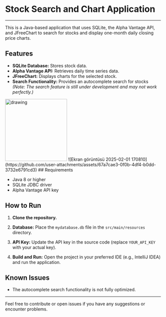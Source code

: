 # Stock Search and Chart Application

---

This is a Java-based application that uses SQLite, the Alpha Vantage API, and JFreeChart to search for stocks and display one-month daily closing price charts.

## Features

- **SQLite Database:** Stores stock data.
- **Alpha Vantage API:** Retrieves daily time series data.
- **JFreeChart:** Displays charts for the selected stock.
- **Search Functionality:** Provides an autocomplete search for stocks  
  *(Note: The search feature is still under development and may not work perfectly.)*

 <img src="[drawing.jpg](https://github.com/user-attachments/assets/653ece55-5ac8-4b3c-a351-1c3c339b5abe)" alt="drawing" width="200"/>
  ![Ekran görüntüsü 2025-02-01 170810](https://github.com/user-attachments/assets/67a7cae3-0f0b-4df4-b0dd-3732e6791cd3)
## Requirements

- Java 8 or higher
- SQLite JDBC driver
- Alpha Vantage API key

## How to Run

1. **Clone the repository.**
2. **Database:** Place the `mydatabase.db` file in the `src/main/resources` directory.

3. **API Key:** Update the API key in the source 
code (replace `YOUR_API_KEY` with your actual key).
4. **Build and Run:** Open the project in your preferred IDE (e.g., IntelliJ IDEA) and run the application.

## Known Issues

- The autocomplete search functionality is not fully optimized.

---

Feel free to contribute or open issues if you have any suggestions or encounter problems.
